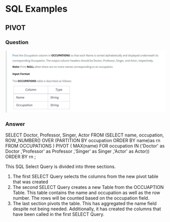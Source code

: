 <h1>SQL Examples</h1>

<h2>PIVOT </h2>

<h3>Question</h3>
<img src = "Pivot.JPG"> 

<h3>Answer</h3>
      SELECT Doctor, Professor, Singer, Actor  
      FROM 
      (SELECT name, occupation, ROW_NUMBER() OVER (PARTITION BY occupation ORDER BY name)as rn FROM OCCUPATIONS )
      PIVOT
      ( MAX(name) FOR occupation  IN ('Doctor' as Doctor ,'Professor' as Professor ,'Singer' as Singer ,'Actor' as Actor)) 
      ORDER BY rn ;


This SQL Select Query is divided into three sections.

  1) The first SELECT Query selects the columns from the new pivot table that was created
  2) The second SELECT Query creates a new Table from the OCCUAPTION Table. This table contains the name and occupation as well as the row number. The rows will be counted based on the occupation field.
  3) The last section pivots the table. This has aggregated the name field despite not being needed. Additionally, it has created the columns that have been called in the first SELECT Query.

